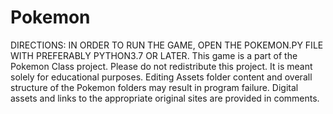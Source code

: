 # Pokemon
DIRECTIONS: IN ORDER TO RUN THE GAME, OPEN THE POKEMON.PY FILE WITH PREFERABLY PYTHON3.7 OR LATER.
This game is a part of the Pokemon Class project. Please do not redistribute this project. It is meant solely for educational purposes.
Editing Assets folder content and overall structure of the Pokemon folders may result in program failure. 
Digital assets and links to the appropriate original sites are provided in comments.
